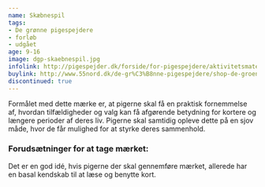```yaml
---
name: Skæbnespil
tags:
- De grønne pigespejdere
- forløb
- udgået
age: 9-16
image: dgp-skaebnespil.jpg
infolink: http://pigespejder.dk/forside/for-pigespejdere/aktivitetsmateriale/udfordringsmaerker-for-spejdere-seniorspejdere/overleveren/skaebnespil/
buylink: http://www.55nord.dk/de-gr%C3%B8nne-pigespejdere/shop-de-groenne-pigespejdere/maerker-2/skaebnespil-de-groenne-pigespejdere
discontinued: true
---
```

Formålet med dette mærke er, at pigerne skal få en praktisk fornemmelse af, hvordan tilfældigheder
og valg kan få afgørende betydning for kortere og længere perioder af deres liv. Pigerne skal
samtidig opleve dette på en sjov måde, hvor de får mulighed for at styrke deres sammenhold.

### Forudsætninger for at tage mærket:
Det er en god idé, hvis pigerne der skal gennemføre mærket, allerede har en basal kendskab til at
læse og benytte kort.
